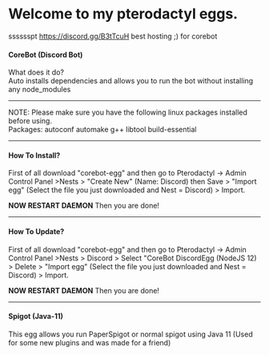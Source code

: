 # Welcome to my pterodactyl  eggs.
sssssspt https://discord.gg/B3tTcuH best hosting ;) for corebot
#### CoreBot (Discord Bot) 
What does it do?<br>
Auto installs dependencies and allows you to run the bot without installing any node_modules
****
NOTE: Please make sure you have the following linux packages installed before using. <br>
Packages: autoconf automake g++ libtool build-essential 

****
#### How To Install?
First of all download "corebot-egg" and then go to Pterodactyl -> Admin Control Panel >Nests > "Create New" (Name: Discord) then Save > "Import egg" (Select the file you just downloaded and Nest = Discord) > Import.

**NOW RESTART DAEMON** Then you are done!
****

#### How To Update?
First of all download "corebot-egg" and then go to Pterodactyl -> Admin Control Panel >Nests > Discord > Select "CoreBot DiscordEgg (NodeJS 12) > Delete > "Import egg" (Select the file you just downloaded and Nest = Discord) > Import.

**NOW RESTART DAEMON** Then you are done!
****

#### Spigot (Java-11) 
This egg allows you run PaperSpigot or normal spigot using Java 11 (Used for some new plugins and was made for a friend)
